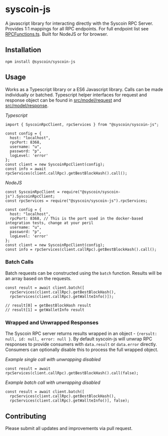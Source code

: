 # syscoin-js

A javascript library for interacting directly with the Syscoin RPC Server. Provides 1:1 mappings for all RPC endpoints. For full 
endpoint list see [RPCFunctions.ts](https://github.com/syscoin/syscoin-js/blob/develop/src/RPCServiceFunctions.ts). Built for NodeJS or for browser.

## Installation

`npm install @syscoin/syscoin-js`

## Usage 

Works as a Typescript library or a ES6 Javascript library. Calls can be made individually or batched. Typescript helper interfaces for 
request and response object can be found in [src/model/request](https://github.com/syscoin/syscoin-js/blob/develop/src/model/request) and 
[src/model/response](https://github.com/syscoin/syscoin-js/blob/develop/src/model/response).  

*Typescript*
```
import { SyscoinRpcClient, rpcServices } from "@syscoin/syscoin-js";

const config = {
  host: "localhost",
  rpcPort: 8368,
  username: "u",
  password: "p",
  logLevel: 'error'
};
const client = new SyscoinRpcClient(config);
const info = await rpcServices(client.callRpc).getBestBlockHash().call();
```

*NodeJS*
```
const SyscoinRpcClient = require("@syscoin/syscoin-js").SyscoinRpcClient;
const rpcServices = require("@syscoin/syscoin-js").rpcServices;

const config = {
  host: "localhost",
  rpcPort: 8368, // This is the port used in the docker-based integration tests, change at your peril
  username: "u",
  password: "p",
  logLevel: 'error'
};
const client = new SyscoinRpcClient(config);
const info = rpcServices(client.callRpc).getBestBlockHash().call();
```

### Batch Calls

Batch requests can be constructed using the `batch` function. Results will be an array based on the requests.
```
const result = await client.batch([
  rpcServices(client.callRpc).getBestBlockHash(),
  rpcServices(client.callRpc).getWallteInfo()]);

// result[0] = getBestBlockHash result
// result[1] = getWalletInfo result

```

### Wrapped and Unwrapped Responses

The Syscoin RPC server returns results wrapped in an object - `{rersult: null, id: null, error: null }`. By default 
syscoin-js will unwrap RPC responses to provide consumers with `data.result` or `data.error` directly. Consumers can 
optionally disable this to process the full wrapped object. 

*Example single call with unwrapping disabled*
```
const result = await rpcServices(client.callRpc).getBestBlockHash().call(false);
```

*Example batch call with unwrapping disabled*
```
const result = await client.batch([
  rpcServices(client.callRpc).getBestBlockHash(),
  rpcServices(client.callRpc).getWallteInfo()], false);
```

## Contributing

Please submit all updates and improvements via pull request.

